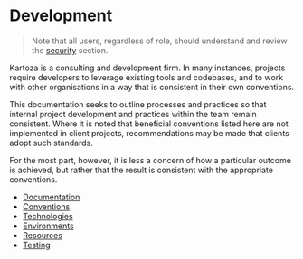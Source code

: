 # Development

> Note that all users, regardless of role, should understand and review the [security](../devops/security/index.md) section.

Kartoza is a consulting and development firm. In many instances, projects require developers to leverage existing tools and codebases, and to work with other organisations in a way that is consistent in their own conventions.

This documentation seeks to outline processes and practices so that internal project development and practices within the team remain consistent. Where it is noted that beneficial conventions listed here are not implemented in client projects, recommendations may be made that clients adopt such standards.

For the most part, however, it is less a concern of how a particular outcome is achieved, but rather that the result is consistent with the appropriate conventions.

- [Documentation](./documentation/index.md)
- [Conventions](./conventions/index.md)
- [Technologies](./technologies/index.md)
- [Environments](./environments/index.md)
- [Resources](./resources/index.md)
- [Testing](./testing/index.md)
